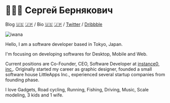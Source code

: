 # 👨🏻‍💻 Сергей Бернякович

Blog [🇺🇸](https://webern.kz/) [🇯🇵](https://ja.ngs.io/) / Bio [🇺🇸](https://ngs.io/about/) [🇯🇵](https://ja.ngs.io/about/) / [Twitter](https://twitter.com/ngs) / [Dribbble](https://dribbble.com/ngs)

![iwana](https://live.staticflickr.com/65535/50097850046_d0ccd4ab12.jpg)

Hello, I am a software developer based in Tokyo, Japan.

I'm focusing on developing softwares for Desktop, Mobile and Web.

Current positions are Co-Founder, CEO, Software Developer at [instance0, inc.]. Originally started my career as graphic designer, founded a small software house LittleApps Inc., experienced several startup companies from founding phase.

I love Gadgets, Road cycling, Running, Fishing, Driving, Music, Scale modeling, 3 kids and 1 wife.

[instance0, inc.]: https://ins0.jp
[Modelmap Co., Ltd.]: https://modelmap.co
